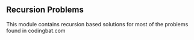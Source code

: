 ## Recursion Problems

This module contains recursion based solutions for most of the problems found in codingbat.com